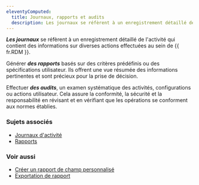 ```yaml
---
eleventyComputed:
  title: Journaux, rapports et audits
  description: Les journaux se réfèrent à un enregistrement détaillé de l'activité qui contient des informations sur diverses actions effectuées au sein de {{ fr.RDM }}.
---
```

***Les journaux*** se réfèrent à un enregistrement détaillé de l'activité qui contient des informations sur diverses actions effectuées au sein de {{ fr.RDM }}.

Générer ***des rapports*** basés sur des critères prédéfinis ou des spécifications utilisateur. Ils offrent une vue résumée des informations pertinentes et sont précieux pour la prise de décision.

Effectuer ***des audits***, un examen systématique des activités, configurations ou actions utilisateur. Cela assure la conformité, la sécurité et la responsabilité en révisant et en vérifiant que les opérations se conforment aux normes établies.

### Sujets associés
* [Journaux d'activité](/rdm/commands/reports/activity-logs/)
* [Rapports](/rdm/commands/reports/)

### Voir aussi
* [Créer un rapport de champ personnalisé](/powershell/rdm-powershell/create-custom-field-report/)
* [Exportation de rapport](/rdm/commands/reports/export/)
